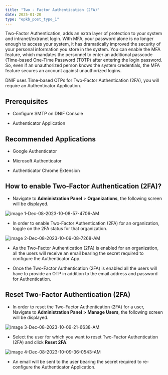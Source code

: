 ```yaml
---
title: "Two - Factor Authentication (2FA)"
date: 2025-01-20
type: "epkb_post_type_1"
---
```


Two-Factor Authentication, adds an extra layer of protection to your system and intranet/extranet login. With MFA, your password alone is no longer enough to access your system, it has dramatically improved the security of your personal information you store in the system. You can enable the MFA feature, which mandates the personnel to enter an additional passcode (Time-based One-Time Password (TOTP) after entering the login password. So, even if an unauthorized person knows the system credentials, the MFA feature secures an account against unauthorized logins.

DNIF uses Time-based OTPs for Two-Factor Authentication (2FA), you will require an Authenticator Application.

## **Prerequisites**

- Configure SMTP on DNIF Console

- Authenticator Application

## **Recommended Applications**

- Google Authenticator

- Microsoft Authenticator

- Authenticator Chrome Extension

## **How to enable Two-Factor Authentication (2FA)?**

- Navigate to **Administration Panel** > **Organizations**, the following screen will be displayed.

![image 1-Dec-08-2023-10-08-57-4706-AM](./img/Two%20–%20Factor-1.jpg)

- In order to enable Two-Factor Authentication (2FA) for an organization, toggle on the 2FA status for that organization.

![image 2-Dec-08-2023-10-09-08-7268-AM](./img/Two%20–%20Factor-2.jpg)

- As the Two-Factor Authentication (2FA) is enabled for an organization, all the users will receive an email bearing the secret required to configure the Authenticator App.

- Once the Two-Factor Authentication (2FA) is enabled all the users will have to provide an OTP in addition to the email address and password for Authentication.

## **Reset Two-Factor Authentication (2FA)**

- In order to reset the Two-Factor Authentication (2FA) for a user, Navigate to **Administration Panel** **\>** **Manage Users**, the following screen will be displayed.

![image 3-Dec-08-2023-10-09-21-6638-AM](./img/Two%20–%20Factor-3.jpg)

- Select the user for which you want to reset Two-Factor Authentication (2FA) and click **Reset 2FA**.

![image 4-Dec-08-2023-10-09-36-0543-AM](./img/Two%20–%20Factor-4.jpg)

- An email will be sent to the user bearing the secret required to re-configure the Authenticator Application.
